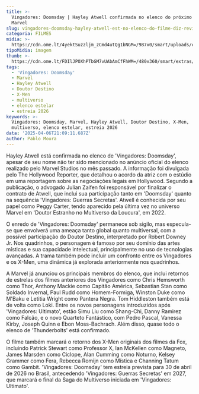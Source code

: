 ```yaml
---
title: >-
  Vingadores: Doomsday | Hayley Atwell confirmada no elenco do próximo filme da
  Marvel
slug: vingadores-doomsday-hayley-atwell-est-no-elenco-do-filme-diz-revista
categoria: FILMES
midia: >-
  https://cdn.ome.lt/4yektSuzzljm_zCmd4utQg1bNGM=/987x0/smart/uploads/conteudo/fotos/agentecarter.jpg
tipoMidia: imagem
thumb: >-
  https://cdn.ome.lt/FDIlJPOXhPTbGM7vUAbAmCfFhWM=/480x360/smart/extras/conteudos/agentecarter.jpg
tags:
  - 'Vingadores: Doomsday'
  - Marvel
  - Hayley Atwell
  - Doutor Destino
  - X-Men
  - multiverso
  - elenco estelar
  - estreia 2026
keywords: >-
  Vingadores: Doomsday, Marvel, Hayley Atwell, Doutor Destino, X-Men,
  multiverso, elenco estelar, estreia 2026
data: '2025-04-06T21:09:11.687Z'
author: Pablo Moura
---
```


Hayley Atwell está confirmada no elenco de 'Vingadores: Doomsday', apesar de seu nome não ter sido mencionado no anúncio oficial do elenco realizado pelo Marvel Studios no mês passado. A informação foi divulgada pelo The Hollywood Reporter, que detalhou o acordo da atriz com o estúdio em uma reportagem sobre as negociações legais em Hollywood. Segundo a publicação, o advogado Julian Zaifen foi responsável por finalizar o contrato de Atwell, que inclui sua participação tanto em 'Doomsday' quanto na sequência 'Vingadores: Guerras Secretas'. Atwell é conhecida por seu papel como Peggy Carter, tendo aparecido pela última vez no universo Marvel em 'Doutor Estranho no Multiverso da Loucura', em 2022.

O enredo de 'Vingadores: Doomsday' permanece sob sigilo, mas especula-se que envolverá uma ameaça tanto global quanto multiversal, com a possível participação do Doutor Destino, interpretado por Robert Downey Jr. Nos quadrinhos, o personagem é famoso por seu domínio das artes místicas e sua capacidade intelectual, principalmente no uso de tecnologias avançadas. A trama também pode incluir um confronto entre os Vingadores e os X-Men, uma dinâmica já explorada anteriormente nos quadrinhos.

A Marvel já anunciou os principais membros do elenco, que inclui retornos de estrelas dos filmes anteriores dos Vingadores como Chris Hemsworth como Thor, Anthony Mackie como Capitão América, Sebastian Stan como Soldado Invernal, Paul Rudd como Homem-Formiga, Winston Duke como M'Baku e Letitia Wright como Pantera Negra. Tom Hiddleston também está de volta como Loki. Entre os novos personagens introduzidos após 'Vingadores: Ultimato', estão Simu Liu como Shang-Chi, Danny Ramirez como Falcão, e o novo Quarteto Fantástico, com Pedro Pascal, Vanessa Kirby, Joseph Quinn e Ebon Moss-Bachrach. Além disso, quase todo o elenco de 'Thunderbolts' está confirmado.

O filme também marcará o retorno dos X-Men originais dos filmes da Fox, incluindo Patrick Stewart como Professor X, Ian McKellen como Magneto, James Marsden como Ciclope, Alan Cumming como Noturno, Kelsey Grammer como Fera, Rebecca Romijn como Mística e Channing Tatum como Gambit. 'Vingadores: Doomsday' tem estreia prevista para 30 de abril de 2026 no Brasil, antecedendo 'Vingadores: Guerras Secretas' em 2027, que marcará o final da Saga do Multiverso iniciada em 'Vingadores: Ultimato'.
